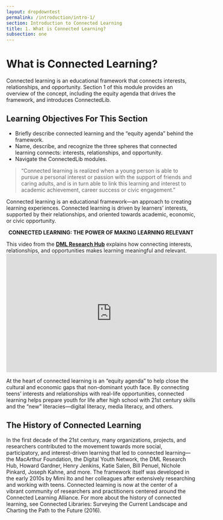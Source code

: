 ```yaml
---
layout: dropdowntest
permalink: /introduction/intro-1/
section: Introduction to Connected Learning
title: 1. What is Connected Learning? 
subsection: one
---
```


# What is Connected Learning? 

Connected learning is an educational framework that connects interests, relationships, and opportunity. Section 1 of this module provides an overview of the concept, including the equity agenda that drives the framework, and introduces ConnectedLib. 

## Learning Objectives For This Section

<ul class="fancy">
<li>Briefly describe connected learning and the “equity agenda” behind the framework.</li>
<li>Name, describe, and recognize the three spheres that connected learning connects: interests, relationships, and opportunity.</li>
<li>Navigate the ConnectedLib modules.</li>
</ul>

> “Connected learning is realized when a young person is able to pursue a personal interest or passion with the support of friends and caring adults, and is in turn able to link this learning and interest to academic achievement, career success or civic engagement.”

Connected learning is an educational framework—an approach to creating learning experiences. Connected learning is driven by learners’ interests, supported by their relationships, and oriented towards academic, economic, or civic opportunity. 

<div class="case_study_box">
<p style="text-align:center;"><b>CONNECTED LEARNING: THE POWER OF MAKING LEARNING RELEVANT</b></p>
This video from the <b><a href="https://dmlhub.net/" target="_blank">DML Research Hub</a></b> explains how connecting interests, relationships, and opportunities makes learning meaningful and relevant.

<iframe width="560" height="315" src="https://www.youtube.com/embed/TH6gH6lMDD8" frameborder="0" allow="autoplay; encrypted-media" allowfullscreen></iframe>

</div>

At the heart of connected learning is an “equity agenda” to help close the cultural and economic gaps that non-dominant youth face. By connecting teens’ interests and relationships with real-life opportunities, connected learning helps prepare youth for life after high school with 21st century skills and the “new” literacies—digital literacy, media literacy, and others.

## The History of Connected Learning

In the first decade of the 21st century, many organizations, projects, and researchers contributed to the movement towards more social, participatory, and interest-driven learning that led to connected learning—the MacArthur Foundation, the Digital Youth Network, the DML Research Hub, Howard Gardner, Henry Jenkins, Katie Salen, Bill Penuel, Nichole Pinkard, Joseph Kahne, and more. The framework itself was developed in the early 2010s by Mimi Ito and her colleagues after extensively researching and working with teens. Connected learning is now at the center of a vibrant community of researchers and practitioners centered around the Connected Learning Alliance. 
For more about the history of connected learning, see Connected Libraries: Surveying the Current Landscape and Charting the Path to the Future (2016).
